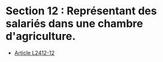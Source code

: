 # Section 12 : Représentant des salariés dans une chambre d'agriculture.

* [Article L2412-12](./LEGIARTI000022234539.md)

